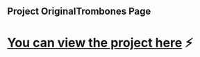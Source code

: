 ## Project OriginalTrombones Page
# [You can view the project here](https://raw.githack.com/Maeokubo/Project-OriginalTrombones-Page/main/index.html) ⚡️
